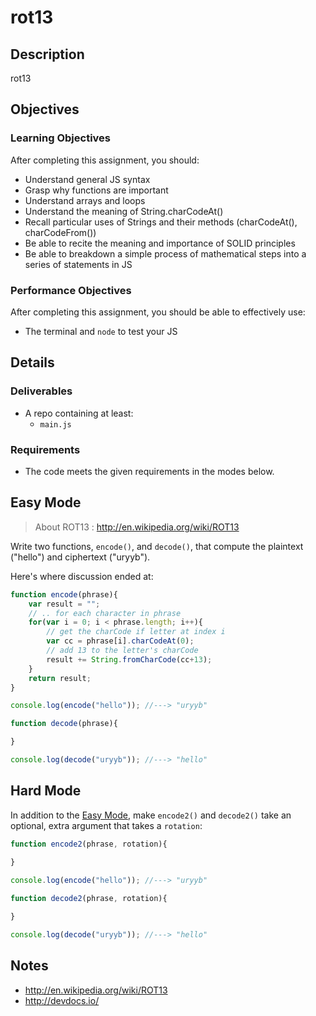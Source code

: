 # rot13

## Description
rot13


## Objectives

### Learning Objectives

After completing this assignment, you should:

* Understand general JS syntax
* Grasp why functions are important
* Understand arrays and loops
* Understand the meaning of String.charCodeAt()
* Recall particular uses of Strings and their methods (charCodeAt(), charCodeFrom())
* Be able to recite the meaning and importance of SOLID principles
* Be able to breakdown a simple process of mathematical steps into a series of statements in JS

### Performance Objectives

After completing this assignment, you should be able to effectively use:

* The terminal and `node` to test your JS

## Details

### Deliverables

* A repo containing at least:
  * `main.js`

### Requirements

* The code meets the given requirements in the modes below.

## Easy Mode

> About ROT13 : http://en.wikipedia.org/wiki/ROT13

Write two functions, `encode()`, and `decode()`, that compute the plaintext ("hello") and ciphertext ("uryyb").

Here's where discussion ended at:

```js
function encode(phrase){
    var result = "";
    // .. for each character in phrase
    for(var i = 0; i < phrase.length; i++){
        // get the charCode if letter at index i
        var cc = phrase[i].charCodeAt(0);
        // add 13 to the letter's charCode
        result += String.fromCharCode(cc+13);
    }
    return result;
}

console.log(encode("hello")); //---> "uryyb"

function decode(phrase){

}

console.log(decode("uryyb")); //---> "hello"
```
            
## Hard Mode

In addition to the [Easy Mode](#easy-mode), make `encode2()` and `decode2()` take an optional, extra argument that takes a `rotation`:

```js
function encode2(phrase, rotation){
    
}

console.log(encode("hello")); //---> "uryyb"

function decode2(phrase, rotation){

}

console.log(decode("uryyb")); //---> "hello"
```

## Notes

- http://en.wikipedia.org/wiki/ROT13
- http://devdocs.io/
